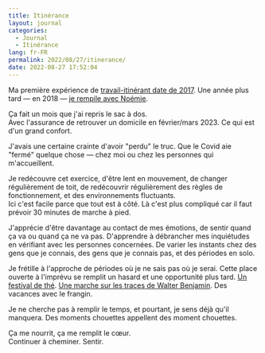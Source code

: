 ```yaml
---
title: Itinérance
layout: journal
categories:
  - Journal
  - Itinérance
lang: fr-FR
permalink: 2022/08/27/itinerance/
date: 2022-08-27 17:52:04
---
```


Ma première expérience de [travail-itinérant date de 2017][itinérance1]. Une année plus tard — en 2018 — [je rempile avec Noémie][itinérance2].

Ça fait un mois que j'ai repris le sac à dos.\
Avec l'assurance de retrouver un domicile en février/mars 2023. Ce qui est d'un grand confort.

J'avais une certaine crainte d'avoir "perdu" le truc. Que le Covid aie "fermé" quelque chose — chez moi ou chez les personnes qui m'accueillent.

Je redécouvre cet exercice, d'être lent en mouvement, de changer régulièrement de toit, de redécouvrir régulièrement des règles de fonctionnement, et des environnements fluctuants.\
Ici c'est facile parce que tout est à côté. Là c'est plus compliqué car il faut prévoir 30 minutes de marche à pied.

J'apprécie d'être davantage au contact de mes émotions, de sentir quand ça va ou quand ça ne va pas. D'apprendre à débrancher mes inquiétudes en vérifiant avec les personnes concernées. De varier les instants chez des gens que je connais, des gens que je connais pas, et des périodes en solo.

Je frétille à l'approche de périodes où je ne sais pas où je serai. Cette place ouverte à l'imprévu se remplit un hasard et une opportunité plus tard. [Un festival de thé][gongfucha]. [Une marche sur les traces de Walter Benjamin][portbou]. Des vacances avec le frangin.

Je ne cherche pas à remplir le temps, et pourtant, je sens déjà qu'il manquera. Des moments chouettes appellent des moment chouettes.

Ça me nourrit, ça me remplit le cœur.\
Continuer à cheminer. Sentir.

[itinérance1]: /2017/residence-nodejs/
[itinérance2]: https://estcequecestdutravail.xyz/
[gongfucha]: https://gongfucha.brutdethé.fr/
[portbou]: http://historia-viva.net/fr/
